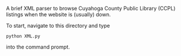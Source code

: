 A brief XML parser to browse Cuyahoga County Public Library (CCPL) listings when the website is (usually) down.

To start, navigate to this directory and type

    python XML.py

into the command prompt.